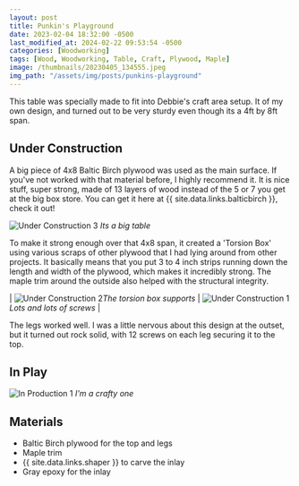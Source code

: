 ```yaml
---
layout: post
title: Punkin's Playground
date: 2023-02-04 18:32:00 -0500
last_modified_at: 2024-02-22 09:53:54 -0500
categories: [Woodworking]
tags: [Wood, Woodworking, Table, Craft, Plywood, Maple]
image: /thumbnails/20230405_134555.jpeg
img_path: "/assets/img/posts/punkins-playground"
---
```


This table was specially made to fit into Debbie's craft area setup. It of my own design, and turned out to be very sturdy even though its a 4ft by 8ft span.

## Under Construction

A big piece of 4x8 Baltic Birch plywood was used as the main surface. If you've not worked with that material before, I highly recommend it. It is nice stuff, super strong, made of 13 layers of wood instead of the 5 or 7 you get at the big box store. You can get it here at {{ site.data.links.balticbirch }}, check it out!

![Under Construction 3][Under Construction 3]
_Its a big table_

To make it strong enough over that 4x8 span, it created a 'Torsion Box' using various scraps of other plywood that I had lying around from other projects. It basically means that you put 3 to 4 inch strips running down the length and width of the plywood, which makes it incredibly strong. The maple trim around the outside also helped with the structural integrity.

| ![Under Construction 2][Under Construction 2]_The torsion box supports_ | ![Under Construction 1][Under Construction 1]_Lots and lots of screws_ |

The legs worked well. I was a little nervous about this design at the outset, but it turned out rock solid, with 12 screws on each leg securing it to the top.

## In Play

![In Production 1][In Production 1]
_I'm a crafty one_

## Materials

- Baltic Birch plywood for the top and legs
- Maple trim
- {{ site.data.links.shaper }} to carve the inlay
- Gray epoxy for the inlay

[Under Construction 1]: IMG_0558.jpeg
[Under Construction 2]: IMG_0559.jpeg
[Under Construction 3]: IMG_0560.jpeg
[In Production 1]: 20230405_134555.jpeg
[KJP]: https://www.kjpselecthardwoods.com/pages/baltic-birch-plywood
